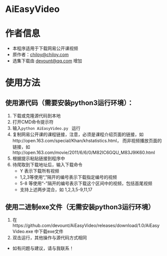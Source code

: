 # AiEasyVideo
# 作者信息 
- 本程序适用于下载网易公开课视频
- 原作者：chiloy@chiloy.com  
- 选集下载由 devount@qq.com 增加
# 使用方法
## 使用源代码（需要安装python3运行环境）： 
 1. 下载或克隆源代码到本地 
 2. 打开CMD命令提示符
 3. 输入`python AiEasyVideo.py ` 运行
 4. 复制网易公开课的课程链接，注意，必须是课程介绍页面的链接，如http://open.163.com/special/Khan/khstatistics.html，
 而非视频播放页面的链接，如http://open.163.com/movie/2011/6/6/0/M82IC6GQU_M83J9IK60.html
 5. 根据提示粘贴链接到程序中
 6. 待爬取到下载地址后，输入下载命令
     - Y 表示下载所有视频
     -  1,2,3等使用“,”隔开的编号表示下载指定编号的视频
     - 5-8 等使用“-”隔开的编号表示下载这个区间中的视频，包括首尾视频
     - 支持上述两步混合，如 1,2,3,5-9,11,17
## 使用二进制exe文件（无需安装python3运行环境）
 1. 在https://github.com/devount/AiEasyVideo/releases/download/1.0/AiEasyVideo.exe
 中下载exe文件
 2. 双击运行，其他操作与源代码方式相同
 
- 如有问题与建议，请与我联系！
